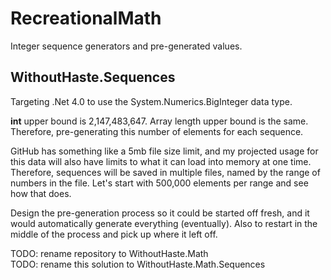 # RecreationalMath

Integer sequence generators and pre-generated values.

## WithoutHaste.Sequences

Targeting .Net 4.0 to use the System.Numerics.BigInteger data type.

**int** upper bound is 2,147,483,647. Array length upper bound is the same. Therefore, pre-generating this number of elements for each sequence.

GitHub has something like a 5mb file size limit, and my projected usage for this data will also have limits to what it can load into memory at one time. Therefore, sequences will be saved in multiple files, named by the range of numbers in the file. Let's start with 500,000 elements per range and see how that does.

Design the pre-generation process so it could be started off fresh, and it would automatically generate everything (eventually). Also to restart in the middle of the process and pick up where it left off.

TODO: rename repository to WithoutHaste.Math  
TODO: rename this solution to WithoutHaste.Math.Sequences
